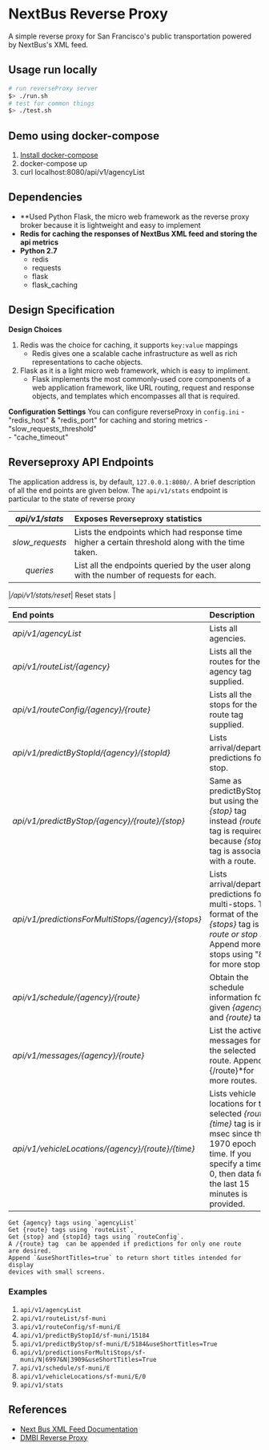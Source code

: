 NextBus Reverse Proxy
===

A simple reverse proxy for San Francisco's public transportation powered by NextBus's XML feed.   


## Usage run locally 

```bash
# run reverseProxy server
$> ./run.sh
# test for common things 
$> ./test.sh
```

## Demo using docker-compose 
1. [Install docker-compose](https://docs.docker.com/v1.5/compose/install/)
2. docker-compose up 
3. curl localhost:8080/api/v1/agencyList

## Dependencies
- **Used Python Flask, the micro web framework as the reverse proxy broker because it is lightweight and easy to implement
- **Redis for caching the responses of NextBus XML feed and storing the api metrics** 
- **Python 2.7**
	- redis
	- requests
	- flask 
	- flask_caching

## Design Specification

**Design Choices**
1. Redis was the choice for caching, it supports `key:value` mappings
	* Redis gives one a scalable cache infrastructure as well as rich representations to cache objects.
2. Flask as it is a light micro web framework, which is easy to impliment.
	* Flask implements the most commonly-used core components of a web application framework, like URL routing, request and response objects, and templates which encompasses all that is required. 


**Configuration Settings**
You can configure reverseProxy in  `config.ini`
	- "redis_host" & "redis_port" for caching and storing metrics 
	- "slow_requests_threshold"  
	- "cache_timeout" 

## Reverseproxy API Endpoints 

The application address is, by default, `127.0.0.1:8080/`. A brief description of all the end points are given below. 
The `api/v1/stats` endpoint is particular to the state of reverse proxy

|*api/v1/stats*| Exposes Reverseproxy statistics |
|:---:|:---|
|*slow_requests*| Lists the endpoints which had response time higher a certain threshold along with the time taken.|
|*queries*|List all the endpoints queried by the user along with the number of requests for each.|

|*/api/v1/stats/reset*| Reset stats |

|End points| Description | 
|:---|:---|
|*api/v1/agencyList*| Lists all agencies.|
|*api/v1/routeList/{agency}*| Lists all the routes for the agency tag supplied.
|*api/v1/routeConfig/{agency}/{route}*| Lists all the stops for the route tag supplied.
|*api/v1/predictByStopId/{agency}/{stopId}*| Lists arrival/departure predictions for a stop.|
|*api/v1/predictByStop/{agency}/{route}/{stop}*| Same as predictByStopId but using the *{stop}* tag instead *{route}* tag is required because *{stop}* tag is associated with a route.  
|*api/v1/predictionsForMultiStops/{agency}/{stops}*| Lists arrival/departure predictions for multi-stops. The format of the *{stops}* tag is *route or stop* . Append more stops using "&" for more stops .|
|*api/v1/schedule/{agency}/{route}*| Obtain the schedule information for a given *{agency}* and *{route}* tags
|*api/v1/messages/{agency}/{route}*| List the active messages for the selected route. Append *{/route}*for more routes.
|*api/v1/vehicleLocations/{agency}/{route}/{time}*| Lists vehicle locations for the selected *{route}*. *{time}* tag is in msec since the 1970 epoch time. If you specify a time of 0, then data for the last 15 minutes is provided.

	Get {agency} tags using `agencyList`
	Get {route} tags using `routeList`, 
    Get {stop} and {stopId} tags using `routeConfig`.
    A /{route} tag  can be appended if predictions for only one route 
    are desired.
    Append `&useShortTitles=true` to return short titles intended for display
    devices with small screens.

### Examples
   
1. `api/v1/agencyList`
2. `api/v1/routeList/sf-muni`
2. `api/v1/routeConfig/sf-muni/E`
3. `api/v1/predictByStopId/sf-muni/15184`
4. `api/v1/predictByStop/sf-muni/E/5184&useShortTitles=True`
5. `api/v1/predictionsForMultiStops/sf-muni/N|6997&N|3909&useShortTitles=True`		
6. `api/v1/schedule/sf-muni/E`
7. `api/v1/vehicleLocations/sf-muni/E/0`
8. `api/v1/stats`
   

## References 
- [Next Bus XML Feed Documentation](http://www.nextbus.com/xmlFeedDocs/NextBusXMLFeed.pdf)
- [DMBI Reverse Proxy](https://github.com/dmbi/NextBus-Reverse-Proxy) 
